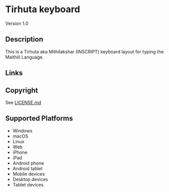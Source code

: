 Tirhuta keyboard
==============

Version 1.0

Description
-----------
This is a Tirhuta aka Mithilakshar (INSCRIPT) keyboard layout for typing the Maithili Language.

Links
-----

Copyright
---------
See [LICENSE.md](LICENSE.md)

Supported Platforms
-------------------
 * Windows
 * macOS
 * Linux
 * Web
 * iPhone
 * iPad
 * Android phone
 * Android tablet
 * Mobile devices
 * Desktop devices
 * Tablet devices

